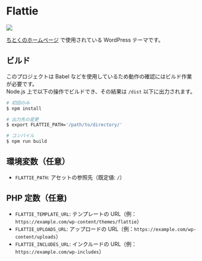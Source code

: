 Flattie
=======

[![][travis-badge]][travis-link]

[ちとくのホームページ](https://chitoku.jp/) で使用されている WordPress テーマです。

## ビルド

このプロジェクトは Babel などを使用しているため動作の確認にはビルド作業が必要です。  
Node.js 上で以下の操作でビルドでき、その結果は `/dist` 以下に出力されます。

```sh
# 初回のみ
$ npm install

# 出力先の変更
$ export FLATTIE_PATH='/path/to/directory/'

# コンパイル
$ npm run build
```

## 環境変数（任意）

- `FLATTIE_PATH`: アセットの参照先（既定値: `/`）

## PHP 定数（任意)

- `FLATTIE_TEMPLATE_URL`: テンプレートの URL（例：`https://example.com/wp-content/themes/flattie`）
- `FLATTIE_UPLOADS_URL`: アップロードの URL（例：`https://example.com/wp-content/uploads`）
- `FLATTIE_INCLUDES_URL`: インクルードの URL（例：`https://example.com/wp-includes`）

[travis-link]:          https://travis-ci.org/chitoku-k/Flattie
[travis-badge]:         https://img.shields.io/travis/chitoku-k/Flattie.svg?style=flat-square
